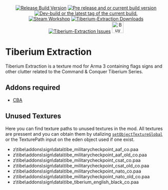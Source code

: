 <p align="center">
<a href="https://github.com/EvulDev/Tiberium-Extraction/releases/latest"><img src="https://img.shields.io/github/release/EvulDev/Tiberium-Extraction.svg?style=for-the-badge&label=Release%20Build" alt="Release Build Version"></a>
 <a href="https://github.com/EvulDev/Tiberium-Extraction/releases/"><img src="https://img.shields.io/github/release/EvulDev/Tiberium-Extraction/all.svg?style=for-the-badge&label=Pre-release" alt="Pre release and or current build version"></a>
 <a href="https://github.com/EvulDev/Tiberium-Extraction/tags"><img src="https://img.shields.io/github/tag/EvulDev/Tiberium-Extraction.svg?style=for-the-badge&colorB=df2d00&label=Latest%20Tag" alt="Dev-build or the latest tag of the current build."></a><br>
<a href="https://steamcommunity.com/workshop/filedetails/?id=2348253481"><img src="https://img.shields.io/endpoint.svg?url=https%3A%2F%2Fshieldsio-steam-workshop.jross.me%2F2348253481&style=for-the-badge" alt="Steam Workshop"></a>
 <a href="https://github.com/EvulDev/Tiberium-Extraction/releases/latest"><img src="https://img.shields.io/github/downloads/EvulDev/Tiberium-Extraction/total.svg?style=for-the-badge&label=Downloads" alt="Tiberium-Extraction Downloads"></a>
 <a href="https://github.com/EvulDev/Tiberium-Extraction/issues"><img src="https://img.shields.io/github/issues-raw/EvulDev/Tiberium-Extraction.svg?style=for-the-badge&label=Issues" alt="Tiberium-Extraction Issues"></a>
 <a href='https://ko-fi.com/I2I01RWL4' target='_blank'><img height='29' style='border:0px;height:36px;' src='https://cdn.ko-fi.com/cdn/kofi5.png?v=2' border='0' alt='Buy Me a Coffee at ko-fi.com' /></a>
</p>

# Tiberium Extraction
Tiberium Extraction is a texture mod for Arma 3 containing flags signs and other clutter related to the Command & Conquer Tiberium Series.

## Addons required
- [CBA](https://github.com/CBATeam/CBA_A3)

## Unused Textures
Here you can find texture paths to unused textures in the mod. All textures are pressent and you can obtain them by utalizing [`setObjectTextureGlobal`](https://community.bistudio.com/wiki/setObjectTextureGlobal) or the TexturePath input on the eden object used if one exist.
- z\tibe\addons\sign\data\tibe_militarycheckpoint_aaf_co.paa
- z\tibe\addons\sign\data\tibe_militarycheckpoint_aaf_old_co.paa
- z\tibe\addons\sign\data\tibe_militarycheckpoint_csat_co.paa
- z\tibe\addons\sign\data\tibe_militarycheckpoint_csat_old_co.paa
- z\tibe\addons\sign\data\tibe_militarycheckpoint_nato_co.paa
- z\tibe\addons\sign\data\tibe_militarycheckpoint_nato_old_co.paa
- z\tibe\addons\sign\data\tibe_tiberium_english_black_co.paa
